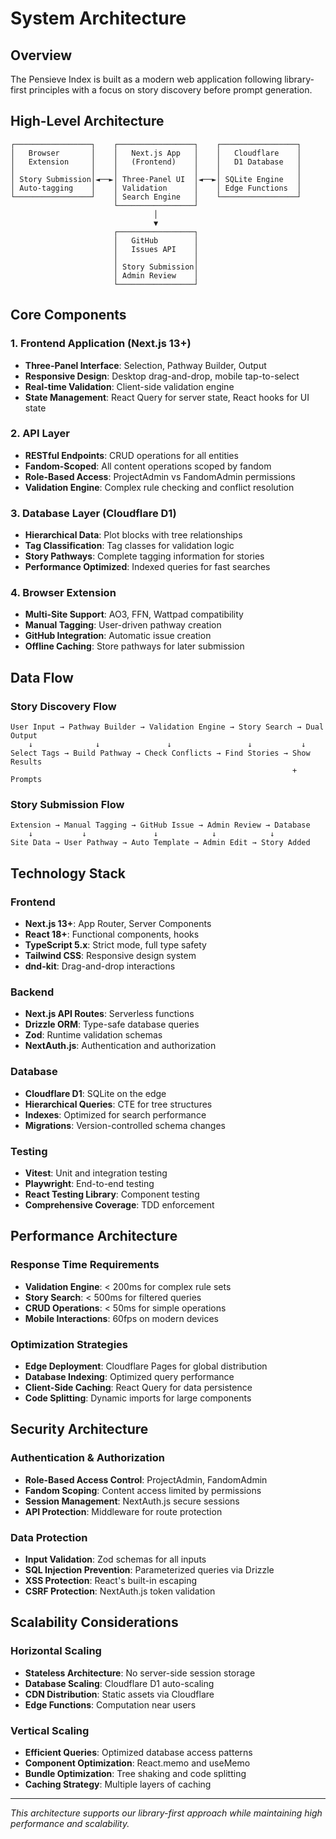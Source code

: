 # System Architecture

## Overview
The Pensieve Index is built as a modern web application following library-first principles with a focus on story discovery before prompt generation.

## High-Level Architecture

```
┌─────────────────┐    ┌─────────────────┐    ┌─────────────────┐
│   Browser       │    │   Next.js App   │    │   Cloudflare    │
│   Extension     │    │   (Frontend)    │    │   D1 Database   │
│                 │    │                 │    │                 │
│ Story Submission│◄──►│ Three-Panel UI  │◄──►│ SQLite Engine   │
│ Auto-tagging    │    │ Validation      │    │ Edge Functions  │
└─────────────────┘    │ Search Engine   │    └─────────────────┘
                       └─────────────────┘
                                │
                                ▼
                       ┌─────────────────┐
                       │   GitHub        │
                       │   Issues API    │
                       │                 │
                       │ Story Submission│
                       │ Admin Review    │
                       └─────────────────┘
```

## Core Components

### 1. Frontend Application (Next.js 13+)
- **Three-Panel Interface**: Selection, Pathway Builder, Output
- **Responsive Design**: Desktop drag-and-drop, mobile tap-to-select
- **Real-time Validation**: Client-side validation engine
- **State Management**: React Query for server state, React hooks for UI state

### 2. API Layer
- **RESTful Endpoints**: CRUD operations for all entities
- **Fandom-Scoped**: All content operations scoped by fandom
- **Role-Based Access**: ProjectAdmin vs FandomAdmin permissions
- **Validation Engine**: Complex rule checking and conflict resolution

### 3. Database Layer (Cloudflare D1)
- **Hierarchical Data**: Plot blocks with tree relationships
- **Tag Classification**: Tag classes for validation logic
- **Story Pathways**: Complete tagging information for stories
- **Performance Optimized**: Indexed queries for fast searches

### 4. Browser Extension
- **Multi-Site Support**: AO3, FFN, Wattpad compatibility
- **Manual Tagging**: User-driven pathway creation
- **GitHub Integration**: Automatic issue creation
- **Offline Caching**: Store pathways for later submission

## Data Flow

### Story Discovery Flow
```
User Input → Pathway Builder → Validation Engine → Story Search → Dual Output
    ↓              ↓               ↓                 ↓           ↓
Select Tags → Build Pathway → Check Conflicts → Find Stories → Show Results
                                                               + Prompts
```

### Story Submission Flow
```
Extension → Manual Tagging → GitHub Issue → Admin Review → Database
    ↓           ↓               ↓            ↓            ↓
Site Data → User Pathway → Auto Template → Admin Edit → Story Added
```

## Technology Stack

### Frontend
- **Next.js 13+**: App Router, Server Components
- **React 18+**: Functional components, hooks
- **TypeScript 5.x**: Strict mode, full type safety
- **Tailwind CSS**: Responsive design system
- **dnd-kit**: Drag-and-drop interactions

### Backend
- **Next.js API Routes**: Serverless functions
- **Drizzle ORM**: Type-safe database queries
- **Zod**: Runtime validation schemas
- **NextAuth.js**: Authentication and authorization

### Database
- **Cloudflare D1**: SQLite on the edge
- **Hierarchical Queries**: CTE for tree structures
- **Indexes**: Optimized for search performance
- **Migrations**: Version-controlled schema changes

### Testing
- **Vitest**: Unit and integration testing
- **Playwright**: End-to-end testing
- **React Testing Library**: Component testing
- **Comprehensive Coverage**: TDD enforcement

## Performance Architecture

### Response Time Requirements
- **Validation Engine**: < 200ms for complex rule sets
- **Story Search**: < 500ms for filtered queries
- **CRUD Operations**: < 50ms for simple operations
- **Mobile Interactions**: 60fps on modern devices

### Optimization Strategies
- **Edge Deployment**: Cloudflare Pages for global distribution
- **Database Indexing**: Optimized query performance
- **Client-Side Caching**: React Query for data persistence
- **Code Splitting**: Dynamic imports for large components

## Security Architecture

### Authentication & Authorization
- **Role-Based Access Control**: ProjectAdmin, FandomAdmin
- **Fandom Scoping**: Content access limited by permissions
- **Session Management**: NextAuth.js secure sessions
- **API Protection**: Middleware for route protection

### Data Protection
- **Input Validation**: Zod schemas for all inputs
- **SQL Injection Prevention**: Parameterized queries via Drizzle
- **XSS Protection**: React's built-in escaping
- **CSRF Protection**: NextAuth.js token validation

## Scalability Considerations

### Horizontal Scaling
- **Stateless Architecture**: No server-side session storage
- **Database Scaling**: Cloudflare D1 auto-scaling
- **CDN Distribution**: Static assets via Cloudflare
- **Edge Functions**: Computation near users

### Vertical Scaling
- **Efficient Queries**: Optimized database access patterns
- **Component Optimization**: React.memo and useMemo
- **Bundle Optimization**: Tree shaking and code splitting
- **Caching Strategy**: Multiple layers of caching

---

*This architecture supports our library-first approach while maintaining high performance and scalability.*
